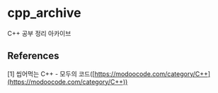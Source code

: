 # cpp_archive

C++ 공부 정리 아카이브


## References

[1] 씹어먹는 C++ - 모두의 코드([https://modoocode.com/category/C++](https://modoocode.com/category/C++))
